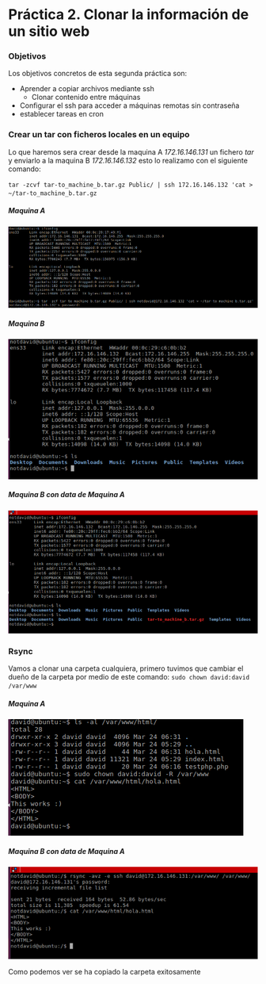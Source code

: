 # Práctica 2. Clonar la información de un sitio web

### Objetivos

Los objetivos concretos de esta segunda práctica son:
<br>
- Aprender a copiar archivos mediante ssh
  - Clonar contenido entre máquinas
- Configurar el ssh para acceder a máquinas remotas sin contraseña
- establecer tareas en cron


### Crear un tar con ficheros locales en un equipo
Lo que haremos sera crear desde la maquina A *172.16.146.131* un fichero *tar* y enviarlo a la maquina B *172.16.146.132*
esto lo realizamo con el siguiente comando:

`tar -zcvf tar-to_machine_b.tar.gz Public/ | ssh 172.16.146.132 'cat > ~/tar-to_machine_b.tar.gz`

##### Maquina A

![ssh_a_b](./img/machine_a.png)

##### Maquina B

![ssh_a_b](./img/machine_b.png)


##### Maquina B con data de Maquina A

![ssh_a_b](./img/machine_b_sent.png)

### Rsync
Vamos a clonar una carpeta cualquiera, primero tuvimos que cambiar el dueño de la carpeta por medio de este comando:
`sudo chown david:david /var/www`

##### Maquina A
![ssh_a_b](./img/a.png)

##### Maquina B con data de Maquina A

![ssh_a_b](./img/b.png)

Como podemos ver se ha copiado la carpeta exitosamente
